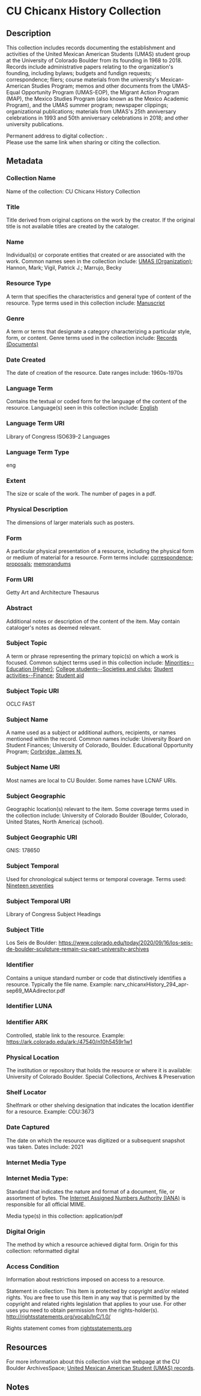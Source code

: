 # CU Chicanx History Collection
## Description
This collection includes records documenting the establishment and activities of the United Mexican American Students (UMAS) student group at the University of Colorado Boulder from its founding in 1968 to 2018. Records include administrative papers relating to the organization's founding, including bylaws; budgets and fundign requests; correspondence; fliers; course materials from the university's Mexican-American Studies Program; memos and other documents from the UMAS-Equal Opportunity Program (UMAS-EOP), the Migrant Action Program (MAP), the Mexico Studies Program (also known as the Mexico Academic Program), and the UMAS summer program; newspaper clippings; organizational publications; materials from UMAS's 25th anniversary celebrations in 1993 and 50th anniversary celebrations in 2018; and other university publications.

Permanent address to digital collection: []().<br /> 
Please use the same link when sharing or citing the collection.
## Metadata
### Collection Name
Name of the collection: CU Chicanx History Collection
### Title
Title derived from original captions on the work by the creator. If the original title is not available titles are created by the cataloger.

### Name
Individual(s) or corporate entities that created or are associated with the work. Common names seen in the collection include: [UMAS (Organization)](http://id.worldcat.org/fast/626784); Hannon, Mark; Vigil, Patrick J.; Marrujo, Becky 
### Resource Type
A term that specifies the characteristics and general type of content of the resource. Type terms used in this collection include: [Manuscript](http://id.loc.gov/vocabulary/resourceTypes/man)
### Genre
A term or terms that designate a category characterizing a particular style, form, or content. Genre terms used in the collection include: [Records (Documents)](http://id.loc.gov/authorities/genreForms/gf2014026163)
### Date Created
The date of creation of the resource. Date ranges include: 1960s-1970s

### Language Term
Contains the textual or coded form for the language of the content of the resource. Language(s) seen in this collection include: [English](http://id.loc.gov/vocabulary/iso639-2/eng)
### Language Term URI
Library of Congress ISO639-2 Languages
### Language Term Type
eng
### Extent
The size or scale of the work. The number of pages in a pdf.
### Physical Description
The dimensions of larger materials such as posters.
### Form
A particular physical presentation of a resource, including the physical form or medium of material for a resource. Form terms include: [correspondence](http://vocab.getty.edu/page/aat/300026877); [proposals](http://vocab.getty.edu/page/aat/300027261); [memorandums](http://vocab.getty.edu/page/aat/300026906)
### Form URI
Getty Art and Architecture Thesaurus
### Abstract
Additional notes or description of the content of the item. May contain cataloger's notes as deemed relevant.
### Subject Topic
A term or phrase representing the primary topic(s) on which a work is focused. Common subject terms used in this collection include: [Minorities--Education (Higher)](http://id.worldcat.org/fast/1023138); [College students--Societies and clubs](http://id.worldcat.org/fast/868054); [Student activities--Finance](http://id.worldcat.org/fast/1135805); [Student aid](http://id.worldcat.org/fast/1432104)
### Subject Topic URI
OCLC FAST
### Subject Name
A name used as a subject or additional authors, recipients, or names mentioned within the record. Common names include: University Board on Student Finances; University of Colorado, Boulder. Educational Opportunity Program; [Corbridge, James N.](http://id.loc.gov/authorities/names/n89646514)
### Subject Name URI
Most names are local to CU Boulder. Some names have LCNAF URIs.
### Subject Geographic
Geographic location(s) relevant to the item. Some coverage terms used in the collection include: University of Colorado Boulder (Boulder, Colorado, United States, North America) (school).
### Subject Geographic URI
GNIS: 178650
### Subject Temporal
Used for chronological subject terms or temporal coverage. Terms used: [Nineteen seventies](http://id.loc.gov/authorities/subjects/sh96005520)
### Subject Temporal URI
Library of Congress Subject Headings
### Subject Title
Los Seis de Boulder: https://www.colorado.edu/today/2020/09/16/los-seis-de-boulder-sculpture-remain-cu-part-university-archives
### Identifier
Contains a unique standard number or code that distinctively identifies a resource. Typically the file name. Example: narv_chicanxHistory_294_apr-sep69_MAAdirector.pdf
### Identifier LUNA
### Identifier ARK
Controlled, stable link to the resource. Example: https://ark.colorado.edu/ark:/47540/n10h5459r1w1

### Physical Location
The institution or repository that holds the resource or where it is available: University of Colorado Boulder. Special Collections, Archives & Preservation
### Shelf Locator
Shelfmark or other shelving designation that indicates the location identifier for a resource. Example: COU:3673
### Date Captured
The date on which the resource was digitized or a subsequent snapshot was taken. Dates include: 2021
### Internet Media Type
### Internet Media Type: 
Standard that indicates the nature and format of a document, file, or assortment of bytes. The [Internet Assigned Numbers Authority (IANA)](https://www.iana.org/assignments/media-types/media-types.xhtml) is responsible for all official MIME. 

Media type(s) in this collection: application/pdf
### Digital Origin
The method by which a resource achieved digital form. Origin for this collection: reformatted digital
### Access Condition
Information about restrictions imposed on access to a resource.

Statement in collection: This Item is protected by copyright and/or related rights. You are free to use this Item in any way that is permitted by the copyright and related rights legislation that applies to your use. For other uses you need to obtain permission from the rights-holder(s). http://rightsstatements.org/vocab/InC/1.0/

Rights statement comes from [rightsstatements.org](https://rightsstatements.org/page/1.0/?language=en)

## Resources
For more information about this collection visit the webpage at the CU Boulder ArchivesSpace; [United Mexican American Student (UMAS) records](https://archives.colorado.edu/repositories/2/resources/2478).


## Notes

